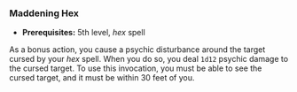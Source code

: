### Maddening Hex
- **Prerequisites:** 5th level, *hex* spell

As a bonus action, you cause a psychic disturbance around the target cursed by your *hex* spell.
When you do so, you deal `1d12` psychic damage to the cursed target.
To use this invocation, you must be able to see the cursed target, and it must be within 30 feet of you.
